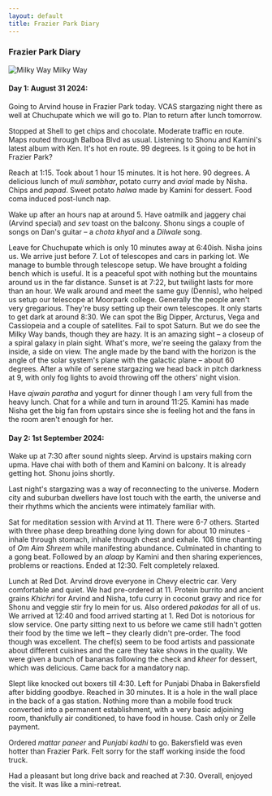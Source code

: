 ```yaml
---
layout: default
title: Frazier Park Diary
---
```


### Frazier Park Diary

![Milky Way](../../../img/milky-way.jpg)
<span class="credit">Milky Way</span>

#### Day 1: August 31 2024:

Going to Arvind house in Frazier Park today. VCAS stargazing night there as well at Chuchupate which we will go to. Plan to return after lunch tomorrow. 

Stopped at Shell to get chips and chocolate. Moderate traffic en route. Maps routed through Balboa Blvd as usual. Listening to Shonu and Kamini's latest album with Ken. It's hot en route. 99 degrees. Is it going to be hot in Frazier Park?

Reach at 1:15. Took about 1 hour 15 minutes. It is hot here. 90 degrees. A delicious lunch of *muli sambhar*, potato curry and *avial* made by Nisha. Chips and *papad*. Sweet potato *halwa* made by Kamini for dessert. Food coma induced post-lunch nap. 

Wake up after an hours nap at around 5. Have oatmilk and jaggery chai (Arvind special) and *sev* toast on the balcony. Shonu sings a couple of songs on Dan's guitar – a *chota khyal* and a *Dilwale* song. 

Leave for Chuchupate which is only 10 minutes away at 6:40ish. Nisha joins us. We arrive just before 7. Lot of telescopes and cars in parking lot. We manage to bumble through telescope setup. We have brought a folding bench which is useful. It is a peaceful spot with nothing but the mountains around us in the far distance. Sunset is at 7:22, but twilight lasts for more than an hour. We walk around and meet the same guy (Dennis), who helped us setup our telescope at Moorpark college. Generally the people aren't very gregarious. They're busy setting up their own telescopes. It only starts to get dark at around 8:30. We can spot the Big Dipper, Arcturus, Vega and  Cassiopeia and a couple of satellites. Fail to spot Saturn. But we do see the Milky Way bands, though they are hazy. It is an amazing sight – a closeup of a spiral galaxy in plain sight. What's more, we're seeing the galaxy from the inside, a side on view. The angle made by the band with the horizon is the angle of the solar system's plane with the galactic plane – about 60 degrees. After a while of serene stargazing we head back in pitch darkness at 9, with only fog lights to avoid throwing off the others' night vision. 

Have *ajwain paratha* and yogurt for dinner though I am very full from the heavy lunch. Chat for a while and turn in around 11:25. Kamini has made Nisha get the big fan from upstairs since she is feeling hot and the fans in the room aren't enough for her. 


#### Day 2: 1st September 2024:

Wake up at 7:30 after sound nights sleep. Arvind is upstairs making corn upma. Have chai with both of them and Kamini on balcony. It is already getting hot. Shonu joins shortly. 

Last night's stargazing was a way of reconnecting to the universe. Modern city and suburban dwellers have lost touch with the earth, the universe and their rhythms which the ancients were intimately familiar with. 

Sat for meditation session with Arvind at 11. There were 6-7 others. Started with three phase deep breathing done lying down for about 10 minutes - inhale through stomach, inhale through chest and exhale. 108 time chanting of *Om Aim Shreem* while manifesting abundance. Culminated in chanting to a gong beat. Followed by an *alaap* by Kamini and then sharing experiences, problems or reactions. Ended at 12:30. Felt completely relaxed. 

Lunch at Red Dot. Arvind drove everyone in Chevy electric car. Very comfortable and quiet. We had pre-ordered at 11. Protein burrito and ancient grains *Khichri* for Arvind and Nisha, tofu curry in coconut gravy and rice for Shonu and veggie stir fry lo mein for us. Also ordered *pakodas* for all of us. We arrived at 12:40 and food arrived starting at 1. Red Dot is notorious for slow service. One party sitting next to us before we came still hadn't gotten their food by the time we left – they clearly didn't pre-order. The food though was excellent. The chef(s) seem to be food artists and passionate about different cuisines and the care they take shows in the quality. We were given a bunch of bananas following the check and *kheer* for dessert, which was delicious. Came back for a mandatory nap. 

Slept like knocked out boxers till 4:30. Left for Punjabi Dhaba in Bakersfield after bidding goodbye. Reached in 30 minutes. It is a hole in the wall place in the back of a gas station. Nothing more than a mobile food truck converted into a permanent establishment, with a very basic adjoining room, thankfully air conditioned, to have food in house. Cash only or Zelle payment.

Ordered *mattar paneer* and *Punjabi kadhi* to go. Bakersfield was even hotter than Frazier Park. Felt sorry for the staff working inside the food truck. 

Had a pleasant but long drive back and reached at 7:30. Overall, enjoyed the visit. It was like a mini-retreat. 
